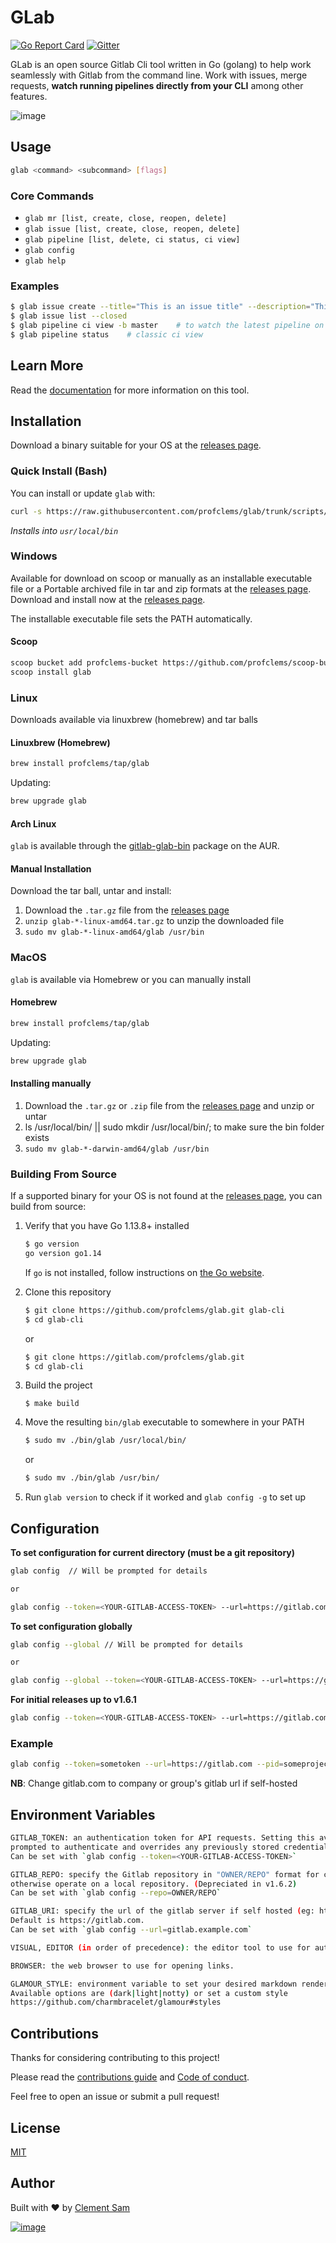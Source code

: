 # GLab
[![Go Report Card](https://goreportcard.com/badge/github.com/profclems/glab)](https://goreportcard.com/report/github.com/profclems/glab)
[![Gitter](https://badges.gitter.im/glabcli/community.svg)](https://gitter.im/glabcli/community?utm_source=badge&utm_medium=badge&utm_campaign=pr-badge)

GLab is an open source Gitlab Cli tool written in Go (golang) to help work seamlessly with Gitlab from the command line. Work with issues, merge requests, **watch running pipelines directly from your CLI** among other features.

![image](https://user-images.githubusercontent.com/41906128/88968573-0b556400-d29f-11ea-8504-8ecd9c292263.png)

## Usage
  ```bash
  glab <command> <subcommand> [flags]
  ```

### Core Commands

- `glab mr [list, create, close, reopen, delete]`
- `glab issue [list, create, close, reopen, delete]`
- `glab pipeline [list, delete, ci status, ci view]`
- `glab config`
- `glab help`


### Examples
  ```bash
  $ glab issue create --title="This is an issue title" --description="This is a really long description"
  $ glab issue list --closed
  $ glab pipeline ci view -b master    # to watch the latest pipeline on master
  $ glab pipeline status    # classic ci view
  ```
  
## Learn More
Read the [documentation](https://clementsam.tech/glab) for more information on this tool.

## Installation
Download a binary suitable for your OS at the [releases page](https://github.com/profclems/glab/releases/latest).

### Quick Install (Bash)
You can install or update `glab` with:
```sh
curl -s https://raw.githubusercontent.com/profclems/glab/trunk/scripts/quick_install.sh | sudo bash
```
*Installs into `usr/local/bin`*

### Windows
Available for download on scoop or manually as an installable executable file or a Portable archived file in tar and zip formats at the [releases page](https://github.com/profclems/glab/releases/latest).
Download and install now at the [releases page](https://github.com/profclems/glab/releases/latest).

The installable executable file sets the PATH automatically.

#### Scoop
```sh
scoop bucket add profclems-bucket https://github.com/profclems/scoop-bucket.git
scoop install glab
```

### Linux
Downloads available via linuxbrew (homebrew) and tar balls

#### Linuxbrew (Homebrew)
```sh
brew install profclems/tap/glab
```
Updating:
```sh
brew upgrade glab
```

#### Arch Linux
`glab` is available through the [gitlab-glab-bin](https://aur.archlinux.org/packages/gitlab-glab-bin/) package on the AUR.

#### Manual Installation
Download the tar ball, untar and install:

1. Download the `.tar.gz` file from the [releases page](https://github.com/profclems/glab/releases/latest)
2. `unzip glab-*-linux-amd64.tar.gz` to unzip the downloaded file 
3. `sudo mv glab-*-linux-amd64/glab /usr/bin`

### MacOS
`glab` is available via Homebrew or you can manually install

#### Homebrew
```sh
brew install profclems/tap/glab
```
Updating:
```sh
brew upgrade glab
```

#### Installing manually
1. Download the `.tar.gz` or `.zip` file from the [releases page](https://github.com/profclems/glab/releases/latest) and unzip or untar
2. ls /usr/local/bin/ || sudo mkdir /usr/local/bin/; to make sure the bin folder exists
3. `sudo mv glab-*-darwin-amd64/glab /usr/bin`

### Building From Source
If a supported binary for your OS is not found at the [releases page](https://github.com/profclems/glab/releases/latest), you can build from source:

1. Verify that you have Go 1.13.8+ installed

   ```sh
   $ go version
   go version go1.14
   ```

   If `go` is not installed, follow instructions on [the Go website](https://golang.org/doc/install).

2. Clone this repository

   ```sh
   $ git clone https://github.com/profclems/glab.git glab-cli
   $ cd glab-cli
   ```

   or 

   ```sh
   $ git clone https://gitlab.com/profclems/glab.git
   $ cd glab-cli
   ```

3. Build the project

   ```
   $ make build
   ```

4. Move the resulting `bin/glab` executable to somewhere in your PATH

   ```sh
   $ sudo mv ./bin/glab /usr/local/bin/
   ```
   or
   ```sh
   $ sudo mv ./bin/glab /usr/bin/
   ```

4. Run `glab version` to check if it worked and `glab config -g` to set up


## Configuration
**To set configuration for current directory (must be a git repository)**
```sh
glab config  // Will be prompted for details

or

glab config --token=<YOUR-GITLAB-ACCESS-TOKEN> --url=https://gitlab.com --remote-var=origin
```
**To set configuration globally**
```sh
glab config --global // Will be prompted for details

or

glab config --global --token=<YOUR-GITLAB-ACCESS-TOKEN> --url=https://gitlab.com  --remote-var=origin
```
**For initial releases up to v1.6.1**
```sh
glab config --token=<YOUR-GITLAB-ACCESS-TOKEN> --url=https://gitlab.com --pid=<YOUR-GITLAB-PROJECT-ID> --repo=OWNER/REPO
```
### Example
```sh
glab config --token=sometoken --url=https://gitlab.com --pid=someprojectid --repo=profclems/glab
```
**NB**: Change gitlab.com to company or group's gitlab url if self-hosted

## Environment Variables
  ```sh
  GITLAB_TOKEN: an authentication token for API requests. Setting this avoids being
  prompted to authenticate and overrides any previously stored credentials.
  Can be set with `glab config --token=<YOUR-GITLAB-ACCESS-TOKEN>`

  GITLAB_REPO: specify the Gitlab repository in "OWNER/REPO" format for commands that
  otherwise operate on a local repository. (Depreciated in v1.6.2) 
  Can be set with `glab config --repo=OWNER/REPO`

  GITLAB_URI: specify the url of the gitlab server if self hosted (eg: https://gitlab.example.com). 
  Default is https://gitlab.com.
  Can be set with `glab config --url=gitlab.example.com`
  
  VISUAL, EDITOR (in order of precedence): the editor tool to use for authoring text.

  BROWSER: the web browser to use for opening links.
  
  GLAMOUR_STYLE: environment variable to set your desired markdown renderer style
  Available options are (dark|light|notty) or set a custom style
  https://github.com/charmbracelet/glamour#styles
  ```

## Contributions
Thanks for considering contributing to this project!

Please read the [contributions guide](.github/CONTRIBUTING.md) and [Code of conduct](.github/CODE_OF_CONDUCT.md). 

Feel free to open an issue or submit a pull request!


## License
[MIT](LICENSE)


## Author
Built with ❤ by [Clement Sam](https://clementsam.tech)

[![image](https://cdn.buymeacoffee.com/buttons/default-green.png)](https://www.buymeacoffee.com/profclems)
